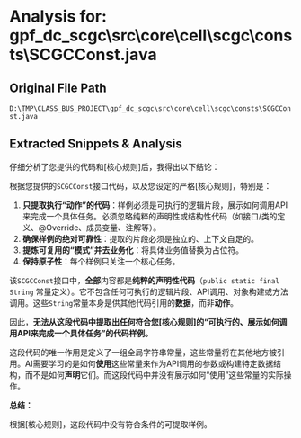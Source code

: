 # Analysis for: gpf_dc_scgc\src\core\cell\scgc\consts\SCGCConst.java

## Original File Path
`D:\TMP\CLASS_BUS_PROJECT\gpf_dc_scgc\src\core\cell\scgc\consts\SCGCConst.java`

## Extracted Snippets & Analysis
仔细分析了您提供的代码和[核心规则]后，我得出以下结论：

根据您提供的`SCGCConst`接口代码，以及您设定的严格[核心规则]，特别是：

1.  **只提取执行“动作”的代码**：样例必须是可执行的逻辑片段，展示如何调用API来完成一个具体任务。必须忽略纯粹的声明性或结构性代码（如接口/类的定义、@Override、成员变量、注解等）。
2.  **确保样例的绝对可靠性**：提取的片段必须是独立的、上下文自足的。
3.  **提炼可复用的“模式”并去业务化**：将具体业务值替换为占位符。
4.  **保持原子性**：每个样例只关注一个核心任务。

该`SCGCConst`接口中，**全部**内容都是**纯粹的声明性代码**（`public static final String` 常量定义）。它不包含任何可执行的逻辑片段、API调用、对象构建或方法调用。这些`String`常量本身是供其他代码引用的**数据**，而非**动作**。

因此，**无法从这段代码中提取出任何符合您[核心规则]的“可执行的、展示如何调用API来完成一个具体任务”的代码样例。**

这段代码的唯一作用是定义了一组全局字符串常量，这些常量将在其他地方被引用。AI需要学习的是如何**使用**这些常量来作为API调用的参数或构建特定数据结构，而不是如何**声明**它们。而这段代码中并没有展示如何“使用”这些常量的实际操作。

**总结：**

根据[核心规则]，这段代码中没有符合条件的可提取样例。
